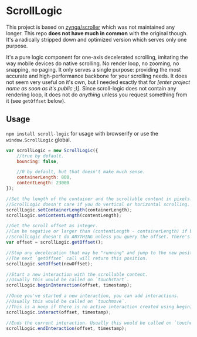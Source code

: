 ScrollLogic
===========

This project is based on [zynga/scroller](https://github.com/zynga/scroller) which was not maintained any longer. This repo **does not have much in common** with the original though. It's a radically stripped down and optimized version which serves only one purpose.

It's a pure logic component for one-axis decelerated scrolling, imitating the way mobile devices do native scrolling. No render loop, no zooming, no snapping, no paging. It only serves a single purpose: providing the most accurate and high-performance backbone for your scrolling needs. It does not seem very useful on it's own, but I needed exactly that for _[enter project name as soon as it's public ;)]_. Since scroll-logic does not contain any rendering loop, it does not do _anything_ unless you request something from it (see `getOffset` below).


Usage
-----

`npm install scroll-logic` for usage with browserify or use the `window.ScrollLogic` global.

```js
var scrollLogic = new ScrollLogic({
	//true by default.
	bouncing: false,

	//0 by default, but that doesn't make much sense.
	containerLength: 800,
	contentLength: 23000
});

//Set the length of the container and the scrollable content in pixels.
//ScrollLogic doesn't care if you do vertical or horizontal scrolling.
scrollLogic.setContainerLength(containerLength);
scrollLogic.setContentLength(contentLength);

//Get the scroll offset as integer.
//Can be negative or larger than (contentLength - containerLength) if bouncing is enabled.
//ScrollLogic doesn't do ANYTHING unless you query the offset. There's no animation loop or any computation going on.
var offset = scrollLogic.getOffset();

//Stop any deceleration that may be "running" and jump to the new position.
//The next `getOffset` call will return this position.
scrollLogic.setOffset(newOffset);

//Start a new interaction with the scrollable content.
//Usually this would be called on `touchstart`.
scrollLogic.beginInteraction(offset, timestamp);

//Once you've started a new interaction, you can add interactions.
//Usually this would be called on `touchmove`.
//This is a noop if there is no active interaction created using beginInteraction.
scrollLogic.interact(offset, timestamp);

//Ends the current interaction. Usually this would be called on `touchend` or `touchcancel`.
scrollLogic.endInteraction(offset, timestamp);
```